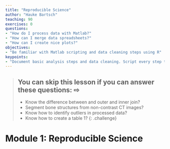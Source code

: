 ```yaml
---
title: "Reproducible Science"
author: "Hauke Bartsch"
teaching: 90
exercises: 0
questions:
- "How do I process data with Matlab?"
- "How can I merge data spreadsheets?"
- "How can I create nice plots?"
objectives:
- "Be familiar with Matlab scripting and data cleaning steps using R"
keypoints:
- "Document basic analysis steps and data cleaning. Script every step to make them reproducible."
---
```


> ## You can skip this lesson if you can answer these questions: &#8680;
>
>  - Know the difference between and outer and inner join?
>  - Segment bone structures from non-contrast CT images?
>  - Know how to identify outliers in processed data?
>  - Know how to create a table 1? 
{: .challenge}

# Module 1: Reproducible Science

